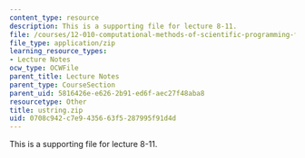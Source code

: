 ```yaml
---
content_type: resource
description: This is a supporting file for lecture 8-11.
file: /courses/12-010-computational-methods-of-scientific-programming-fall-2011/0708c942c7e9435663f5287995f91d4d_ustring.zip
file_type: application/zip
learning_resource_types:
- Lecture Notes
ocw_type: OCWFile
parent_title: Lecture Notes
parent_type: CourseSection
parent_uid: 5816426e-e626-2b91-ed6f-aec27f48aba8
resourcetype: Other
title: ustring.zip
uid: 0708c942-c7e9-4356-63f5-287995f91d4d
---
```

This is a supporting file for lecture 8-11.

